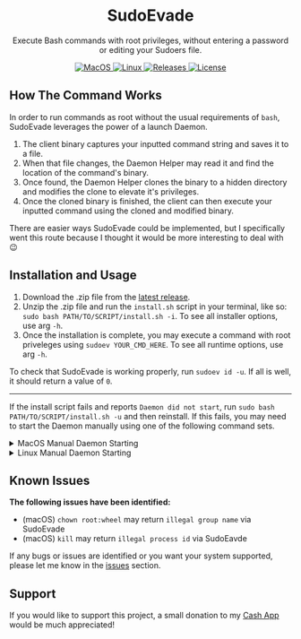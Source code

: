 <h1 align="center" style="">SudoEvade</h1>

<p align="center">
   Execute Bash commands with root privileges, without entering a password or editing your Sudoers file.

</p>

<p align="center">
    <a href="">
       <img alt="MacOS" src="https://img.shields.io/badge/MacOS-x86/arm64-red.svg"/>
    </a>
    <a href="">
       <img alt="Linux" src="https://img.shields.io/badge/Linux-Ubuntu/Debian+-violet.svg"/>
    </a>
    <a href="https://github.com/BitesPotatoBacks/SudoEvade/releases">
        <img alt="Releases" src="https://img.shields.io/github/release/BitesPotatoBacks/SudoEvade.svg"/>
    </a>
    <a href="https://github.com/BitesPotatoBacks/SudoEvade/blob/main/LICENSE">
        <img alt="License" src="https://img.shields.io/github/license/BitesPotatoBacks/SudoEvade.svg"/>
    </a>
<!--     <a href="https://cash.app/$bitespotatobacks">
        <img alt="License" src="https://img.shields.io/badge/donate-Cash_App-default.svg"/>
    </a> -->
    <br>
</p>

## How The Command Works

In order to run commands as root without the usual requirements of `bash`, SudoEvade leverages the power of a launch Daemon.

1. The client binary captures your inputted command string and saves it to a file.
2. When that file changes, the Daemon Helper may read it and find the location of the command's binary.
3. Once found, the Daemon Helper clones the binary to a hidden directory and modifies the clone to elevate it's privileges.
4. Once the cloned binary is finished, the client can then execute your inputted command using the cloned and modified binary.

There are easier ways SudoEvade could be implemented, but I specifically went this route because I thought it would be more interesting to deal with :wink:

## Installation and Usage
1. Download the .zip file from the [latest release](https://github.com/BitesPotatoBacks/SudoEvade/releases).
2. Unzip the .zip file and run the `install.sh` script in your terminal, like so: `sudo bash PATH/TO/SCRIPT/install.sh -i`. To see all installer options, use arg `-h`.
3. Once the installation is complete, you may execute a command with root priveleges using `sudoev YOUR_CMD_HERE`. To see all runtime options, use arg `-h`.

To check that SudoEvade is working properly, run `sudoev id -u`. If all is well, it should return a value of `0`.
___

If the install script fails and reports `Daemon did not start`, run `sudo bash PATH/TO/SCRIPT/install.sh -u` and then reinstall. If this fails, you may need to start the Daemon manually using one of the following command sets.
<details>
   
<summary>MacOS Manual Daemon Starting</summary>
   
```
sudo chmod 600 /Library/LaunchDaemons/com.bitespotatobacks.SudoEvade.plist
sudo launchctl load -w /Library/LaunchDaemons/com.bitespotatobacks.SudoEvade.plist
sudo launchctl start -w /Library/LaunchDaemons/com.bitespotatobacks.SudoEvade.plist
```
   
   Make sure the Daemon is running by checking `sudo launchctl list | grep "com.bitespotatobacks.SudoEvade"`.. 

</details>

<details>

<summary>Linux Manual Daemon Starting</summary>
   
```
sudo chmod 664 /etc/systemd/system/com.bitespotatobacks.SudoEvade.service
sudo systemctl daemon-reload
sudo systemctl start com.bitespotatobacks.SudoEvade
sudo systemctl enable com.bitespotatobacks.SudoEvade
 ```
   
   Make sure the Daemon is running by checking `systemctl | grep "com.bitespotatobacks.SudoEvade"`. 
   
</details>
  
## Known Issues
**The following issues have been identified:**
- (macOS) `chown root:wheel` may return `illegal group name` via SudoEvade
- (macOS) `kill` may return `illegal process id` via SudoEavde 

If any bugs or issues are identified or you want your system supported, please let me know in the [issues](https://github.com/BitesPotatoBacks/SudoEvade/issues) section.

## Support
If you would like to support this project, a small donation to my [Cash App](https://cash.app/$bitespotatobacks) would be much appreciated!

